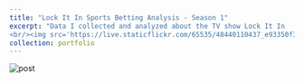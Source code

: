 ```yaml
---
title: "Lock It In Sports Betting Analysis - Season 1"
excerpt: "Data I collected and analyzed about the TV show Lock It In
<br/><img src='https://live.staticflickr.com/65535/48440110437_e93350f32b_o.jpg'>"
collection: portfolio
---
```


![post](https://live.staticflickr.com/65535/49024261558_5c7d20111c_o.png)
